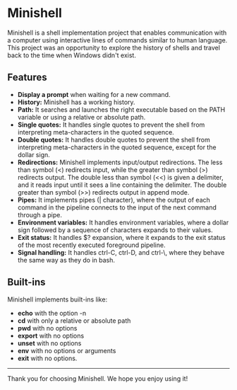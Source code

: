 # Minishell

Minishell is a shell implementation project that enables communication with a computer using interactive lines of commands similar to human language. This project was an opportunity to explore the history of shells and travel back to the time when Windows didn't exist.

## Features

- **Display a prompt** when waiting for a new command.
- **History:** Minishell has a working history.
- **Path:** It searches and launches the right executable based on the PATH variable or using a relative or absolute path.
- **Single quotes:** It handles single quotes to prevent the shell from interpreting meta-characters in the quoted sequence.
- **Double quotes:** It handles double quotes to prevent the shell from interpreting meta-characters in the quoted sequence, except for the dollar sign.
- **Redirections:** Minishell implements input/output redirections. The less than symbol (<) redirects input, while the greater than symbol (>) redirects output. The double less than symbol (<<) is given a delimiter, and it reads input until it sees a line containing the delimiter. The double greater than symbol (>>) redirects output in append mode.
- **Pipes:** It implements pipes (| character), where the output of each command in the pipeline connects to the input of the next command through a pipe.
- **Environment variables:** It handles environment variables, where a dollar sign followed by a sequence of characters expands to their values.
- **Exit status:** It handles $? expansion, where it expands to the exit status of the most recently executed foreground pipeline.
- **Signal handling:** It handles ctrl-C, ctrl-D, and ctrl-\\, where they behave the same way as they do in bash.

## Built-ins

Minishell implements built-ins like:
- **echo** with the option -n
- **cd** with only a relative or absolute path
- **pwd** with no options
- **export** with no options
- **unset** with no options
- **env** with no options or arguments
- **exit** with no options.

___

Thank you for choosing Minishell. We hope you enjoy using it!
